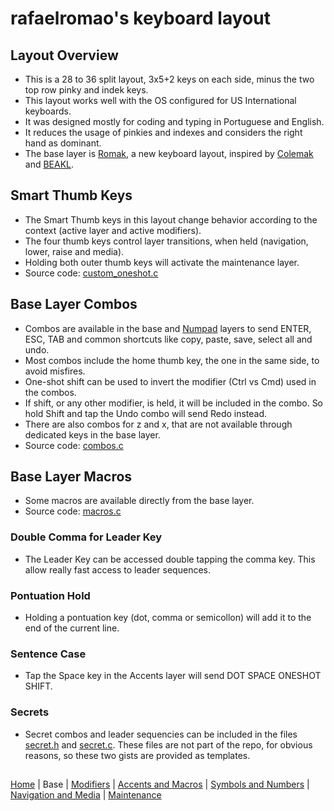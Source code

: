 # rafaelromao's keyboard layout

## Layout Overview
- This is a 28 to 36 split layout, 3x5+2 keys on each side, minus the two top row pinky and indek keys.
- This layout works well with the OS configured for US International keyboards.
- It was designed mostly for coding and typing in Portuguese and English.
- It reduces the usage of pinkies and indexes and considers the right hand as dominant.
- The base layer is [Romak](romak.md), a new keyboard layout, inspired by [Colemak](https://colemak.org) and [BEAKL](https://ieants.cc/beakl).

## Smart Thumb Keys
- The Smart Thumb keys in this layout change behavior according to the context (active layer and active modifiers).
- The four thumb keys control layer transitions, when held (navigation, lower, raise and media).
- Holding both outer thumb keys will activate the maintenance layer.
- Source code: [custom_oneshot.c](../src/qmk/users/rafaelromao/features/custom_oneshot.c)

## Base Layer Combos
- Combos are available in the base and [Numpad](symbols.md#numpad-layer) layers to send ENTER, ESC, TAB and common shortcuts like copy, paste, save, select all and undo.
- Most combos include the home thumb key, the one in the same side, to avoid misfires.
- One-shot shift can be used to invert the modifier (Ctrl vs Cmd) used in the combos.
- If shift, or any other modifier, is held, it will be included in the combo. So hold Shift and tap the Undo combo will send Redo instead.
- There are also combos for z and x, that are not available through dedicated keys in the base layer.
- Source code: [combos.c](../src/qmk/users/rafaelromao/features/combos.c)

## Base Layer Macros
- Some macros are available directly from the base layer.
- Source code: [macros.c](../src/qmk/users/rafaelromao/features/macros.c)

### Double Comma for Leader Key
- The Leader Key can be accessed double tapping the comma key. This allow really fast access to leader sequences.

### Pontuation Hold
- Holding a pontuation key (dot, comma or semicollon) will add it to the end of the current line.

### Sentence Case
- Tap the Space key in the Accents layer will send DOT SPACE ONESHOT SHIFT.

### Secrets
- Secret combos and leader sequencies can be included in the files [secret.h](https://gist.github.com/rafaelromao/29b444b8b0bdec5402067beb35c2bcda) and [secret.c](https://gist.github.com/rafaelromao/76be290d7d58176699b8e20859c15618). These files are not part of the repo, for obvious reasons, so these two gists are provided as templates.

##
[Home](../readme.md) | 
Base |
[Modifiers](modifiers.md) |
[Accents and Macros](macros.md) |
[Symbols and Numbers](symbols.md) |
[Navigation and Media](navigation.md) |
[Maintenance](maintenance.md)

